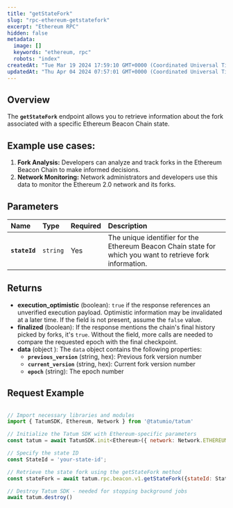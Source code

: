 ```yaml
---
title: "getStateFork"
slug: "rpc-ethereum-getstatefork"
excerpt: "Ethereum RPC"
hidden: false
metadata: 
  image: []
  keywords: "ethereum, rpc"
  robots: "index"
createdAt: "Tue Mar 19 2024 17:59:10 GMT+0000 (Coordinated Universal Time)"
updatedAt: "Thu Apr 04 2024 07:57:01 GMT+0000 (Coordinated Universal Time)"
---
```

## Overview

The **`getStateFork`** endpoint allows you to retrieve information about the fork associated with a specific Ethereum Beacon Chain state.

## Example use cases:

1. **Fork Analysis:** Developers can analyze and track forks in the Ethereum Beacon Chain to make informed decisions.
2. **Network Monitoring:** Network administrators and developers use this data to monitor the Ethereum 2.0 network and its forks.

## Parameters

| Name          | Type     | Required | Description                                                                                                |
| :------------ | :------- | :------- | :--------------------------------------------------------------------------------------------------------- |
| **`stateId`** | `string` | Yes      | The unique identifier for the Ethereum Beacon Chain state for which you want to retrieve fork information. |

## Returns

- **execution_optimistic** (boolean): `true` if the response references an unverified execution payload. Optimistic information may be invalidated at a later time. If the field is not present, assume the `false` value.
- **finalized** (boolean): If the response mentions the chain's final history picked by forks, it's `true`. Without the field, more calls are needed to compare the requested epoch with the final checkpoint.
- **data**  (object ): The `data` object contains the following properties:
  - **`previous_version`** (string, hex): Previous fork version number
  - **`current_version`** (string, hex): Current fork version number
  - **`epoch`** (string): The epoch number

## Request Example

```Text cURL

```
```javascript JS SDK
// Import necessary libraries and modules
import { TatumSDK, Ethereum, Network } from '@tatumio/tatum'

// Initialize the Tatum SDK with Ethereum-specific parameters
const tatum = await TatumSDK.init<Ethereum>({ network: Network.ETHEREUM })

// Specify the state ID
const StateId = 'your-state-id';

// Retrieve the state fork using the getStateFork method
const stateFork = await tatum.rpc.beacon.v1.getStateFork({stateId: StateId});

// Destroy Tatum SDK - needed for stopping background jobs
await tatum.destroy()
```
